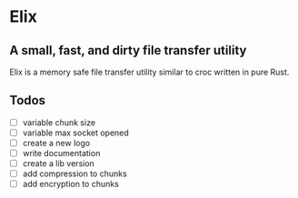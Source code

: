 # Elix
## A small, fast, and dirty file transfer utility
Elix is a memory safe file transfer utility similar to croc written in pure Rust. 

## Todos
 - [ ] variable chunk size
 - [ ] variable max socket opened
 - [ ] create a new logo
 - [ ] write documentation
 - [ ] create a lib version
 - [ ] add compression to chunks
 - [ ] add encryption to chunks
